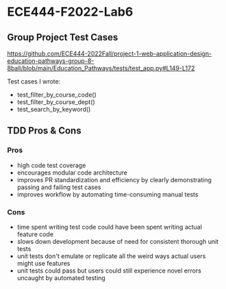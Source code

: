# ECE444-F2022-Lab6

## Group Project Test Cases

https://github.com/ECE444-2022Fall/project-1-web-application-design-education-pathways-group-8-8ball/blob/main/Education_Pathways/tests/test_app.py#L149-L172

Test cases I wrote:
- test_filter_by_course_code()
- test_filter_by_course_dept()
- test_search_by_keyword()

## TDD Pros & Cons

### Pros
- high code test coverage
- encourages modular code architecture
- improves PR standardization and efficiency by clearly demonstrating passing and failing test cases
- improves workflow by automating time-consuming manual tests

### Cons
- time spent writing test code could have been spent writing actual feature code
- slows down development because of need for consistent thorough unit tests
- unit tests don't emulate or replicate all the weird ways actual users might use features
- unit tests could pass but users could still experience novel errors uncaught by automated testing 